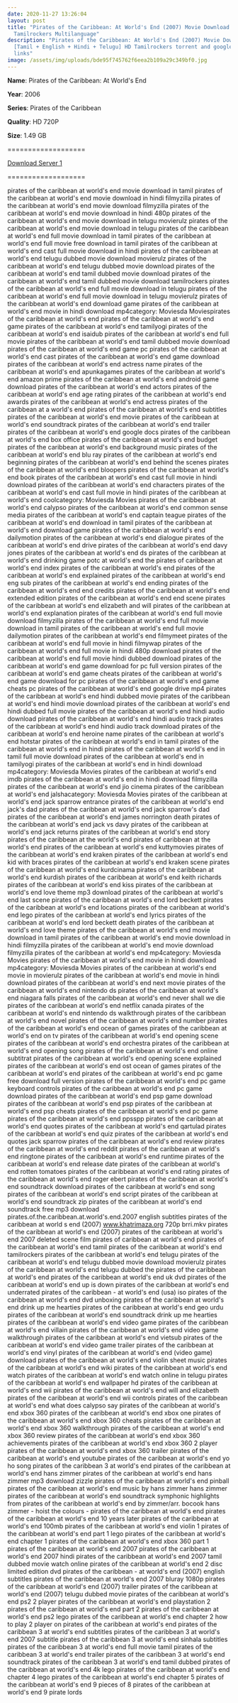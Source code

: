 ```yaml
---
date: 2020-11-27 13:26:04
layout: post
title: "Pirates of the Caribbean: At World's End (2007) Movie Download HD
  Tamilrockers Multilanguage"
description: "Pirates of the Caribbean: At World's End (2007) Movie Download
  [Tamil + English + Hindi + Telugu] HD Tamilrockers torrent and google drive
  links"
image: /assets/img/uploads/bde95f745762f6eea2b109a29c349bf0.jpg
---
```

**Name**: Pirates of the Caribbean: At World's End

**Year**: 2006

**Series**: Pirates of the Caribbean

**Quality**: HD 720P

**Size**: 1.49 GB

\===================

[Download Server 1](https://drive.softpedia.workers.dev/files/Pirates%2520Of%2520The%2520Caribbean%2520Pentalogy%2520(2003%2520to%25202017)/Www.isaiminiweb.online%2520-%2520Pirates%2520of%2520the%2520Caribbean%25203%2520(2007)%5B720p%2520-%2520BDRip%2520-%2520%5BTamil%2520%2B%2520Telugu%2520%2B%2520Hindi%2520%2B%2520Eng%5D.mkv?rootId=0AN4MdeDlj-7zUk9PVA)

[](https://drive.softpedia.workers.dev/files/Pirates%2520Of%2520The%2520Caribbean%2520Pentalogy%2520(2003%2520to%25202017)/Www.isaiminiweb.online%2520-%2520Pirates%2520of%2520the%2520Caribbean%25203%2520(2007)%5B720p%2520-%2520BDRip%2520-%2520%5BTamil%2520%2B%2520Telugu%2520%2B%2520Hindi%2520%2B%2520Eng%5D.mkv?rootId=0AN4MdeDlj-7zUk9PVA)===================

pirates of the caribbean at world's end movie download in tamil
pirates of the caribbean at world's end movie download in hindi filmyzilla
pirates of the caribbean at world's end movie download filmyzilla
pirates of the caribbean at world's end movie download in hindi 480p
pirates of the caribbean at world's end movie download in telugu movierulz
pirates of the caribbean at world's end movie download in telugu
pirates of the caribbean at world's end full movie download in tamil
pirates of the caribbean at world's end full movie free download in tamil
pirates of the caribbean at world's end cast full movie download in hindi
pirates of the caribbean at world's end telugu dubbed movie download movierulz
pirates of the caribbean at world's end telugu dubbed movie download
pirates of the caribbean at world's end tamil dubbed movie download
pirates of the caribbean at world's end tamil dubbed movie download tamilrockers
pirates of the caribbean at world's end full movie download in telugu
pirates of the caribbean at world's end full movie download in telugu movierulz
pirates of the caribbean at world's end download game
pirates of the caribbean at world's end movie in hindi download mp4category: Moviesda Moviespirates of the caribbean at world's end
pirates of the caribbean at world's end game
pirates of the caribbean at world's end tamilyogi
pirates of the caribbean at world's end isaidub
pirates of the caribbean at world's end full movie
pirates of the caribbean at world's end tamil dubbed movie download
pirates of the caribbean at world's end game pc
pirates of the caribbean at world's end cast
pirates of the caribbean at world's end game download
pirates of the caribbean at world's end actress name
pirates of the caribbean at world's end apunkagames
pirates of the caribbean at world's end amazon prime
pirates of the caribbean at world's end android game download
pirates of the caribbean at world's end actors
pirates of the caribbean at world's end age rating
pirates of the caribbean at world's end awards
pirates of the caribbean at world's end actress
pirates of the caribbean at a world's end
pirates of the caribbean at world's end subtitles
pirates of the caribbean at world's end movie
pirates of the caribbean at world's end soundtrack
pirates of the caribbean at world's end trailer
pirates of the caribbean at world's end google docs
pirates of the caribbean at world's end box office
pirates of the caribbean at world's end budget
pirates of the caribbean at world's end background music
pirates of the caribbean at world's end blu ray
pirates of the caribbean at world's end beginning
pirates of the caribbean at world's end behind the scenes
pirates of the caribbean at world's end bloopers
pirates of the caribbean at world's end book
pirates of the caribbean at world's end cast full movie in hindi download
pirates of the caribbean at world's end characters
pirates of the caribbean at world's end cast full movie in hindi
pirates of the caribbean at world's end coolcategory: Moviesda Movies
pirates of the caribbean at world's end calypso
pirates of the caribbean at world's end common sense media
pirates of the caribbean at world's end captain teague
pirates of the caribbean at world's end download in tamil
pirates of the caribbean at world's end download game
pirates of the caribbean at world's end dailymotion
pirates of the caribbean at world's end dialogue
pirates of the caribbean at world's end drive
pirates of the caribbean at world's end davy jones
pirates of the caribbean at world's end ds
pirates of the caribbean at world's end drinking game
potc at world's end
the pirates of caribbean at world's end
index pirates of the caribbean at world's end
pirates of the caribbean at world's end explained
pirates of the caribbean at world's end eng sub
pirates of the caribbean at world's end ending
pirates of the caribbean at world's end end credits
pirates of the caribbean at world's end extended edition
pirates of the caribbean at world's end end scene
pirates of the caribbean at world's end elizabeth and will
pirates of the caribbean at world's end explanation
pirates of the caribbean at world's end full movie download filmyzilla
pirates of the caribbean at world's end full movie download in tamil
pirates of the caribbean at world's end full movie dailymotion
pirates of the caribbean at world's end filmymeet
pirates of the caribbean at world's end full movie in hindi filmywap
pirates of the caribbean at world's end full movie in hindi 480p download
pirates of the caribbean at world's end full movie hindi dubbed download
pirates of the caribbean at world's end game download for pc full version
pirates of the caribbean at world's end game cheats
pirates of the caribbean at world's end game download for pc
pirates of the caribbean at world's end game cheats pc
pirates of the caribbean at world's end google drive mp4
pirates of the caribbean at world's end hindi dubbed movie
pirates of the caribbean at world's end hindi movie download
pirates of the caribbean at world's end hindi dubbed full movie
pirates of the caribbean at world's end hindi audio download
pirates of the caribbean at world's end hindi audio track
pirates of the caribbean at world's end hindi audio track download
pirates of the caribbean at world's end heroine name
pirates of the caribbean at world's end hotstar
pirates of the caribbean at world's end in tamil
pirates of the caribbean at world's end in hindi
pirates of the caribbean at world's end in tamil full movie download
pirates of the caribbean at world's end in tamilyogi
pirates of the caribbean at world's end in hindi download mp4category: Moviesda Movies
pirates of the caribbean at world's end imdb
pirates of the caribbean at world's end in hindi download filmyzilla
pirates of the caribbean at world's end jio cinema
pirates of the caribbean at world's end jalshacategory: Moviesda Movies
pirates of the caribbean at world's end jack sparrow entrance
pirates of the caribbean at world's end jack's dad
pirates of the caribbean at world's end jack sparrow's dad
pirates of the caribbean at world's end james norrington death
pirates of the caribbean at world's end jack vs davy
pirates of the caribbean at world's end jack returns
pirates of the caribbean at world's end story
pirates of the caribbean at the world's end
pirates of caribbean at the world's end
pirates of the caribbean at world's end kuttymovies
pirates of the caribbean at world's end kraken
pirates of the caribbean at world's end kid with braces
pirates of the caribbean at world's end kraken scene
pirates of the caribbean at world's end kurdcinama
pirates of the caribbean at world's end kurdish
pirates of the caribbean at world's end keith richards
pirates of the caribbean at world's end kiss
pirates of the caribbean at world's end love theme mp3 download
pirates of the caribbean at world's end last scene
pirates of the caribbean at world's end lord beckett
pirates of the caribbean at world's end locations
pirates of the caribbean at world's end lego
pirates of the caribbean at world's end lyrics
pirates of the caribbean at world's end lord beckett death
pirates of the caribbean at world's end love theme
pirates of the caribbean at world's end movie download in tamil
pirates of the caribbean at world's end movie download in hindi filmyzilla
pirates of the caribbean at world's end movie download filmyzilla
pirates of the caribbean at world's end mp4category: Moviesda Movies
pirates of the caribbean at world's end movie in hindi download mp4category: Moviesda Movies
pirates of the caribbean at world's end movie in movierulz
pirates of the caribbean at world's end movie in hindi download
pirates of the caribbean at world's end next movie
pirates of the caribbean at world's end nintendo ds
pirates of the caribbean at world's end niagara falls
pirates of the caribbean at world's end never shall we die
pirates of the caribbean at world's end netflix canada
pirates of the caribbean at world's end nintendo ds walkthrough
pirates of the caribbean at world's end novel
pirates of the caribbean at world's end number
pirates of the caribbean at world's end ocean of games
pirates of the caribbean at world's end on tv
pirates of the caribbean at world's end opening scene
pirates of the caribbean at world's end orchestra
pirates of the caribbean at world's end opening song
pirates of the caribbean at world's end online subtitrat
pirates of the caribbean at world's end opening scene explained
pirates of the caribbean at world's end ost
ocean of games pirates of the caribbean at world's end
pirates of the caribbean at world's end pc game free download full version
pirates of the caribbean at world's end pc game keyboard controls
pirates of the caribbean at world's end pc game download
pirates of the caribbean at world's end psp game download
pirates of the caribbean at world's end psp
pirates of the caribbean at world's end psp cheats
pirates of the caribbean at world's end pc game
pirates of the caribbean at world's end ppsspp
pirates of the caribbean at world's end quotes
pirates of the caribbean at world's end qartulad
pirates of the caribbean at world's end quiz
pirates of the caribbean at world's end quotes jack sparrow
pirates of the caribbean at world's end review
pirates of the caribbean at world's end reddit
pirates of the caribbean at world's end ringtone
pirates of the caribbean at world's end runtime
pirates of the caribbean at world's end release date
pirates of the caribbean at world's end rotten tomatoes
pirates of the caribbean at world's end rating
pirates of the caribbean at world's end roger ebert
pirates of the caribbean at world's end soundtrack download
pirates of the caribbean at world's end song
pirates of the caribbean at world's end script
pirates of the caribbean at world's end soundtrack zip
pirates of the caribbean at world's end soundtrack free mp3 download
pirates.of.the.caribbean.at.world's.end.2007 english subtitles
pirates of the caribbean at world s end (2007) www.khatrimaza.org 720p brri.mkv
pirates of the caribbean at world's end (2007)
pirates of the caribbean at world's end 2007 deleted scene
film pirates of caribbean at world's end
pirates of the caribbean at world's end tamil
pirates of the caribbean at world's end tamilrockers
pirates of the caribbean at world's end telugu
pirates of the caribbean at world's end telugu dubbed movie download movierulz
pirates of the caribbean at world's end telugu dubbed
the pirates of the caribbean at world's end
pirates of the caribbean at world's end uk dvd
pirates of the caribbean at world's end up is down
pirates of the caribbean at world's end underrated
pirates of the caribbean - at world's end (usa) iso
pirates of the caribbean at world's end dvd unboxing
pirates of the caribbean at world's end drink up me hearties
pirates of the caribbean at world's end geo urdu
pirates of the caribbean at world's end soundtrack drink up me hearties
pirates of the caribbean at world's end video game
pirates of the caribbean at world's end villain
pirates of the caribbean at world's end video game walkthrough
pirates of the caribbean at world's end vietsub
pirates of the caribbean at world's end video game trailer
pirates of the caribbean at world's end vinyl
pirates of the caribbean at world's end (video game) download
pirates of the caribbean at world's end violin sheet music
pirates of the caribbean at world's end wiki
pirates of the caribbean at world's end watch
pirates of the caribbean at world's end watch online in telugu
pirates of the caribbean at world's end wallpaper hd
pirates of the caribbean at world's end wii
pirates of the caribbean at world's end will and elizabeth
pirates of the caribbean at world's end wii controls
pirates of the caribbean at world's end what does calypso say
pirates of the caribbean at world's end xbox 360
pirates of the caribbean at world's end xbox one
pirates of the caribbean at world's end xbox 360 cheats
pirates of the caribbean at world's end xbox 360 walkthrough
pirates of the caribbean at world's end xbox 360 review
pirates of the caribbean at world's end xbox 360 achievements
pirates of the caribbean at world's end xbox 360 2 player
pirates of the caribbean at world's end xbox 360 trailer
pirates of the caribbean at world's end youtube
pirates of the caribbean at world's end yo ho song
pirates of the caribbean 3 at world's end
pirates of the caribbean at world's end hans zimmer
pirates of the caribbean at world's end hans zimmer mp3 download
zizzle pirates of the caribbean at world's end pinball
pirates of the caribbean at world's end music by hans zimmer
hans zimmer pirates of the caribbean at world's end soundtrack
symphonic highlights from pirates of the caribbean at world's end by zimmer/arr. bocook
hans zimmer - hoist the colours - pirates of the caribbean at world's end
pirates of the caribbean at world's end 10 years later
pirates of the caribbean at world's end 100mb
pirates of the caribbean at world's end violin 1
pirates of the caribbean at world's end part 1
lego pirates of the caribbean at world's end chapter 1
pirates of the caribbean at world's end xbox 360 part 1
pirates of the caribbean at world's end 2007
pirates of the caribbean at world's end 2007 hindi
pirates of the caribbean at world's end 2007 tamil dubbed movie watch online
pirates of the caribbean at world's end 2 disc limited edition dvd
pirates of the caribbean - at world's end (2007) english subtitles
pirates of the caribbean at world's end 2007 bluray 1080p
pirates of the caribbean at world's end (2007) trailer
pirates of the caribbean at world's end (2007) telugu dubbed movie
pirates of the caribbean at world's end ps2 2 player
pirates of the caribbean at world's end playstation 2
pirates of the caribbean at world's end part 2
pirates of the caribbean at world's end ps2
lego pirates of the caribbean at world's end chapter 2
how to play 2 player on pirates of the caribbean at world's end
pirates of the caribbean 3 at world's end subtitles
pirates of the caribbean 3 at world's end 2007 subtitle
pirates of the caribbean 3 at world's end sinhala subtitles
pirates of the caribbean 3 at world's end full movie tamil
pirates of the caribbean 3 at world's end trailer
pirates of the caribbean 3 at world's end soundtrack
pirates of the caribbean 3 at world's end tamil dubbed
pirates of the caribbean at world's end 4k
lego pirates of the caribbean at world's end chapter 4
lego pirates of the caribbean at world's end chapter 5
pirates of the caribbean at world's end 9 pieces of 8
pirates of the caribbean at world's end 9 pirate lords
